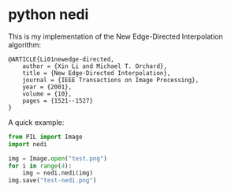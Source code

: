 # python nedi

This is my implementation of the New Edge-Directed Interpolation algorithm:

```
@ARTICLE{Li01newedge-directed,
    author = {Xin Li and Michael T. Orchard},
    title = {New Edge-Directed Interpolation},
    journal = {IEEE Transactions on Image Processing},
    year = {2001},
    volume = {10},
    pages = {1521--1527}
}
```

A quick example:
```python
from PIL import Image
import nedi

img = Image.open("test.png")
for i in range(4):
    img = nedi.nedi(img)
img.save("test-nedi.png")
```
